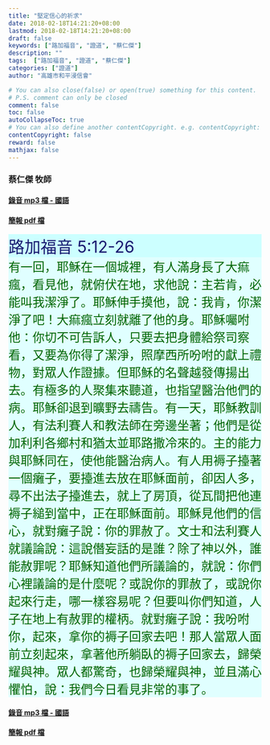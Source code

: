 ```yaml
---
title: "堅定信心的祈求"
date: 2018-02-18T14:21:20+08:00
lastmod: 2018-02-18T14:21:20+08:00
draft: false
keywords: ["路加福音", "證道", "蔡仁傑"]
description: ""
tags:  ["路加福音", "證道", "蔡仁傑"]
categories: ["證道"]
author: "高雄市和平浸信會"

# You can also close(false) or open(true) something for this content.
# P.S. comment can only be closed
comment: false
toc: false
autoCollapseToc: true
# You can also define another contentCopyright. e.g. contentCopyright: "This is another copyright."
contentCopyright: false
reward: false
mathjax: false
---
```


### 蔡仁傑 牧師

#### [錄音 mp3 檔 - 國語](/mp3-s/s2018218c.mp3 "堅定信心的祈求 - 國語")

#### [簡報 pdf 檔](/pdf-s/s20180218.pdf "堅定信心的祈求")

<div style="background-color:#CCFFFF"><font size="6", color="#191970">
路加福音 5:12-26
</font>
</div>

<div style="background-color:#E0FFFF"><font size="5", color="#006400">
有一回，耶穌在一個城裡，有人滿身長了大痲瘋，看見他，就俯伏在地，求他說：主若肯，必能叫我潔淨了。耶穌伸手摸他，說：我肯，你潔淨了吧！大痲瘋立刻就離了他的身。耶穌囑咐他：你切不可告訴人，只要去把身體給祭司察看，又要為你得了潔淨，照摩西所吩咐的獻上禮物，對眾人作證據。但耶穌的名聲越發傳揚出去。有極多的人聚集來聽道，也指望醫治他們的病。耶穌卻退到曠野去禱告。有一天，耶穌教訓人，有法利賽人和教法師在旁邊坐著；他們是從加利利各鄉村和猶太並耶路撒冷來的。主的能力與耶穌同在，使他能醫治病人。有人用褥子擡著一個癱子，要擡進去放在耶穌面前，卻因人多，尋不出法子擡進去，就上了房頂，從瓦間把他連褥子縋到當中，正在耶穌面前。耶穌見他們的信心，就對癱子說：你的罪赦了。文士和法利賽人就議論說：這說僭妄話的是誰？除了神以外，誰能赦罪呢？耶穌知道他們所議論的，就說：你們心裡議論的是什麼呢？或說你的罪赦了，或說你起來行走，哪一樣容易呢？但要叫你們知道，人子在地上有赦罪的權柄。就對癱子說：我吩咐你，起來，拿你的褥子回家去吧！那人當眾人面前立刻起來，拿著他所躺臥的褥子回家去，歸榮耀與神。眾人都驚奇，也歸榮耀與神，並且滿心懼怕，說：我們今日看見非常的事了。
</font>
</div>

#### [錄音 mp3 檔 - 國語](/mp3-s/s2018218c.mp3 "堅定信心的祈求 - 國語")

#### [簡報 pdf 檔](/pdf-s/s20180218.pdf "堅定信心的祈求")
